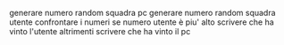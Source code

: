generare numero random squadra pc
generare numero random squadra utente
confrontare i numeri
se numero utente è piu' alto  scrivere che ha vinto l'utente
altrimenti scrivere che ha vinto il pc